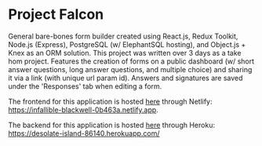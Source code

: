 # Project Falcon

General bare-bones form builder created using React.js, Redux Toolkit, Node.js (Express), PostgreSQL (w/ ElephantSQL hosting), and Object.js + Knex as an ORM solution. This project was written over 3 days as a take hom project. Features the creation of forms on a public dashboard (w/ short answer questions, long answer questions, and multiple choice) and sharing it via a link (with unique url param id). Answers and signatures are saved under the 'Responses' tab when editing a form.

The frontend for this application is hosted [here](https://infallible-blackwell-0b463a.netlify.app) through Netlify: https://infallible-blackwell-0b463a.netlify.app.

The backend for this application is hosted [here](https://desolate-island-86140.herokuapp.com/) through Heroku: https://desolate-island-86140.herokuapp.com/
